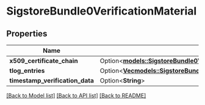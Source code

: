 # SigstoreBundle0VerificationMaterial

## Properties

Name | Type | Description | Notes
------------ | ------------- | ------------- | -------------
**x509_certificate_chain** | Option<[**models::SigstoreBundle0VerificationMaterialX509CertificateChain**](sigstore_bundle_0_verificationMaterial_x509CertificateChain.md)> |  | [optional]
**tlog_entries** | Option<[**Vec<models::SigstoreBundle0VerificationMaterialTlogEntriesInner>**](sigstore_bundle_0_verificationMaterial_tlogEntries_inner.md)> |  | [optional]
**timestamp_verification_data** | Option<**String**> |  | [optional]

[[Back to Model list]](../README.md#documentation-for-models) [[Back to API list]](../README.md#documentation-for-api-endpoints) [[Back to README]](../README.md)


